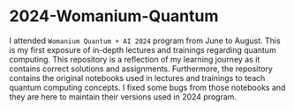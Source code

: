 # 2024-Womanium-Quantum
I attended `Womanium Quantum + AI 2024` program from June to August. This is my first exposure of in-depth lectures and trainings regarding quantum computing. 
This repository is a reflection of my learning journey as it contains correct solutions and assignments. Furthermore, the repository contains the original notebooks used in lectures and trainings to teach quantum computing concepts. I fixed some bugs from those notebooks and they are here to maintain their versions used in 2024 program.
